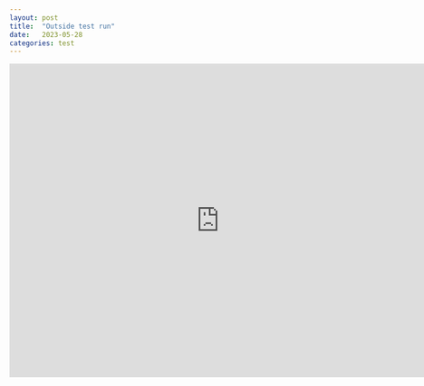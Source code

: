 ```yaml
---
layout: post
title:  "Outside test run"
date:   2023-05-28
categories: test
---
```


<iframe width="740" height="555" src="https://www.youtube.com/embed/zTjj8BtpdeI" title="YouTube video player" frameborder="0" allow="accelerometer; autoplay; clipboard-write; encrypted-media; gyroscope; picture-in-picture" allowfullscreen></iframe>

